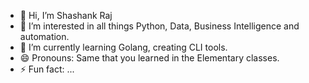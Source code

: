 - 👋 Hi, I’m Shashank Raj
- 👀 I’m interested in all things Python, Data, Business Intelligence and automation. 
- 🌱 I’m currently learning Golang, creating CLI tools.
- 😄 Pronouns: Same that you learned in the Elementary classes. 
- ⚡ Fun fact: ...

<!---
shashank-scikiq/shashank-scikiq is a ✨ special ✨ repository because its `README.md` (this file) appears on your GitHub profile.
You can click the Preview link to take a look at your changes.
--->
